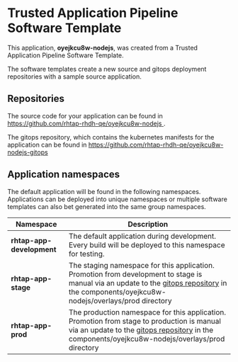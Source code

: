# Trusted Application Pipeline Software Template

This application, **oyejkcu8w-nodejs**, was created from a Trusted Application Pipeline Software Template.

The software templates create a new source and gitops deployment repositories with a sample source application. 

## Repositories

The source code for your application can be found in [https://github.com/rhtap-rhdh-qe/oyejkcu8w-nodejs ](https://github.com/rhtap-rhdh-qe/oyejkcu8w-nodejs ).
 
The gitops repository, which contains the kubernetes manifests for the application can be found in 
[https://github.com/rhtap-rhdh-qe/oyejkcu8w-nodejs-gitops ](https://github.com/rhtap-rhdh-qe/oyejkcu8w-nodejs-gitops ) 

## Application namespaces 

The default application will be found in the following namespaces. Applications can be deployed into unique namespaces or multiple software templates can also bet generated into the same group namespaces.  

|  Namespace   |  Description   |  
| -------- | -------- |   
| **rhtap-app-development** | The default application during development. Every build will be deployed to this namespace for testing. | 
| **rhtap-app-stage** | The staging namespace for this application. Promotion from development to stage is manual via an update to the [gitops repository](https://github.com/rhtap-rhdh-qe/oyejkcu8w-nodejs-gitops ) in the components/oyejkcu8w-nodejs/overlays/prod directory |  
| **rhtap-app-prod** | The production namespace for this application. Promotion from stage to production is manual via an update to the [gitops repository](https://github.com/rhtap-rhdh-qe/oyejkcu8w-nodejs-gitops ) in the components/oyejkcu8w-nodejs/overlays/prod directory | 